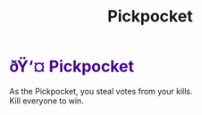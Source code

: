 ﻿---
lang: en-US
title: Pickpocket
prev: Pelican
next: PlagueScientist
---

# <font color="#47008b">ðŸ‘¤ <b>Pickpocket</b></font> <Badge text="Killing" type="tip" vertical="middle"/>
 
As the Pickpocket, you steal votes from your kills.<br>
Kill everyone to win.<br>
